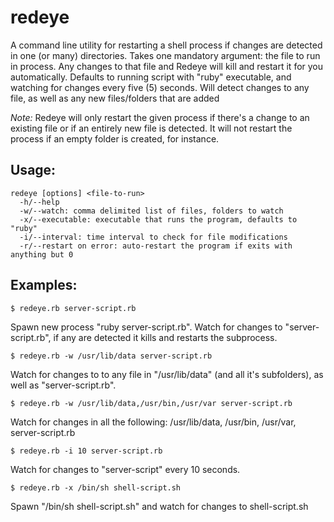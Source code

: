 # redeye

A command line utility for restarting a shell process if changes are detected in one (or many) directories. Takes one mandatory argument: the file to run in process. Any changes to that file and Redeye will kill and restart it for you automatically. Defaults to running script with "ruby" executable, and watching for changes every five (5) seconds. Will detect changes to any file, as well as any new files/folders that are added

*Note:* Redeye will only restart the given process if there's a change to an existing file or if an entirely new file is detected. It will not restart the process if an empty folder is created, for instance.

## Usage:
    redeye [options] <file-to-run> 
      -h/--help
      -w/--watch: comma delimited list of files, folders to watch
      -x/--executable: executable that runs the program, defaults to "ruby"
      -i/--interval: time interval to check for file modifications
      -r/--restart on error: auto-restart the program if exits with anything but 0

## Examples:

    $ redeye.rb server-script.rb

Spawn new process "ruby server-script.rb". Watch for changes to "server-script.rb", if any are detected it kills and restarts the subprocess.

    $ redeye.rb -w /usr/lib/data server-script.rb

Watch for changes to to any file in "/usr/lib/data" (and all it's subfolders), as well as "server-script.rb".

    $ redeye.rb -w /usr/lib/data,/usr/bin,/usr/var server-script.rb

Watch for changes in all the following: /usr/lib/data, /usr/bin, /usr/var, server-script.rb

    $ redeye.rb -i 10 server-script.rb

Watch for changes to "server-script" every 10 seconds.

    $ redeye.rb -x /bin/sh shell-script.sh 

Spawn "/bin/sh shell-script.sh" and watch for changes to shell-script.sh